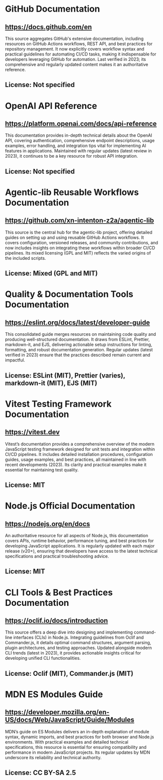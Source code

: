 # GitHub Documentation
## https://docs.github.com/en
This source aggregates GitHub's extensive documentation, including resources on GitHub Actions workflows, REST API, and best practices for repository management. It now explicitly covers workflow syntax and practical guidelines for automating CI/CD tasks, making it indispensable for developers leveraging GitHub for automation. Last verified in 2023; its comprehensive and regularly updated content makes it an authoritative reference.
## License: Not specified

# OpenAI API Reference
## https://platform.openai.com/docs/api-reference
This documentation provides in-depth technical details about the OpenAI API, covering authentication, comprehensive endpoint descriptions, usage examples, error handling, and integration tips vital for implementing AI features in applications. Maintained with regular updates (latest review in 2023), it continues to be a key resource for robust API integration.
## License: Not specified

# Agentic-lib Reusable Workflows Documentation
## https://github.com/xn-intenton-z2a/agentic-lib
This source is the central hub for the agentic-lib project, offering detailed guides on setting up and using reusable GitHub Actions workflows. It covers configuration, versioned releases, and community contributions, and now includes insights on integrating these workflows within broader CI/CD pipelines. Its mixed licensing (GPL and MIT) reflects the varied origins of the included scripts.
## License: Mixed (GPL and MIT)

# Quality & Documentation Tools Documentation
## https://eslint.org/docs/latest/developer-guide
This consolidated guide merges resources on maintaining code quality and producing well-structured documentation. It draws from ESLint, Prettier, markdown-it, and EJS, delivering actionable setup instructions for linting, formatting, and robust documentation generation. Regular updates (latest verified in 2023) ensure that the practices described remain current and impactful.
## License: ESLint (MIT), Prettier (varies), markdown-it (MIT), EJS (MIT)

# Vitest Testing Framework Documentation
## https://vitest.dev
Vitest’s documentation provides a comprehensive overview of the modern JavaScript testing framework designed for unit tests and integration within CI/CD pipelines. It includes detailed installation procedures, configuration guides, usage examples, and best practices, all maintained in line with recent developments (2023). Its clarity and practical examples make it essential for maintaining test quality.
## License: MIT

# Node.js Official Documentation
## https://nodejs.org/en/docs
An authoritative resource for all aspects of Node.js, this documentation covers APIs, runtime behavior, performance tuning, and best practices for developing JavaScript applications. It is regularly updated with each major release (v20+), ensuring that developers have access to the latest technical specifications and practical troubleshooting advice.
## License: MIT

# CLI Tools & Best Practices Documentation
## https://oclif.io/docs/introduction
This source offers a deep dive into designing and implementing command-line interfaces (CLIs) in Node.js. Integrating guidelines from Oclif and Commander.js, it details optimal command structures, argument parsing, plugin architectures, and testing approaches. Updated alongside modern CLI trends (latest in 2023), it provides actionable insights critical for developing unified CLI functionalities.
## License: Oclif (MIT), Commander.js (MIT)

# MDN ES Modules Guide
## https://developer.mozilla.org/en-US/docs/Web/JavaScript/Guide/Modules
MDN’s guide on ES Modules delivers an in-depth explanation of module syntax, dynamic imports, and best practices for both browser and Node.js environments. With practical examples and detailed technical specifications, this resource is essential for ensuring compatibility and performance in modern JavaScript projects. Its regular updates by MDN underscore its reliability and technical authority.
## License: CC BY-SA 2.5